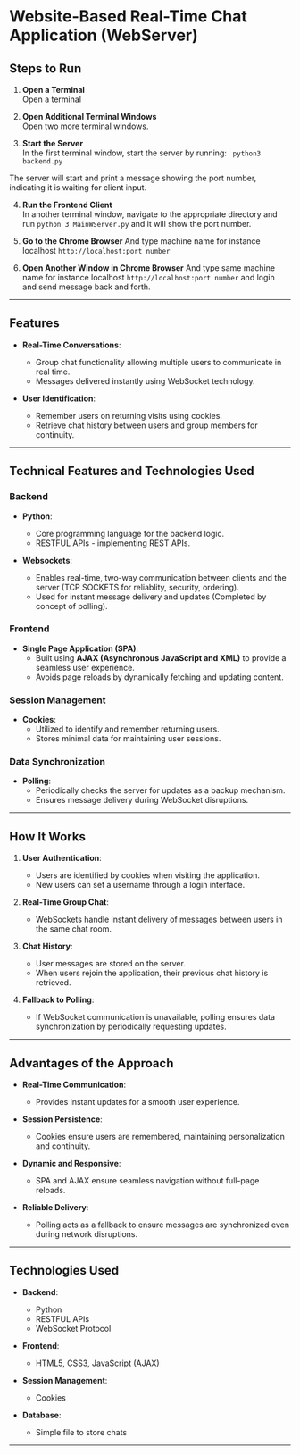 # Website-Based Real-Time Chat Application (WebServer)

## **Steps to Run**  

1. **Open a Terminal**  
   Open a terminal

2. **Open Additional Terminal Windows**  
   Open two more terminal windows.

3. **Start the Server**  
   In the first terminal window, start the server by running: ``` python3 backend.py```

The server will start and print a message showing the port number, indicating it is waiting for client input.

4. **Run the Frontend Client**  
In another terminal window, navigate to the appropriate directory and run `python 3 MainWServer.py` and it will show the port number. 


5. **Go to the Chrome Browser**
And type machine name for instance localhost `http://localhost:port number` 

6. **Open Another Window in Chrome Browser**
And type same machine name for instance localhost `http://localhost:port number`  and login and send message back and forth.

---

## **Features**
- **Real-Time Conversations**:
  - Group chat functionality allowing multiple users to communicate in real time.
  - Messages delivered instantly using WebSocket technology.

- **User Identification**:
  - Remember users on returning visits using cookies.
  - Retrieve chat history between users and group members for continuity.

---

## **Technical Features and Technologies Used**

### **Backend**
- **Python**:
  - Core programming language for the backend logic.
  - RESTFUL APIs -  implementing REST APIs.

- **Websockets**:
  - Enables real-time, two-way communication between clients and the server (TCP SOCKETS for reliablity, security, ordering).
  - Used for instant message delivery and updates (Completed by concept of polling).

### **Frontend**
- **Single Page Application (SPA)**:
  - Built using **AJAX (Asynchronous JavaScript and XML)** to provide a seamless user experience.
  - Avoids page reloads by dynamically fetching and updating content.

### **Session Management**
- **Cookies**:
  - Utilized to identify and remember returning users.
  - Stores minimal data for maintaining user sessions.

### **Data Synchronization**
- **Polling**:
  - Periodically checks the server for updates as a backup mechanism.
  - Ensures message delivery during WebSocket disruptions.

---

## **How It Works**

1. **User Authentication**:
   - Users are identified by cookies when visiting the application.
   - New users can set a username through a login interface.

2. **Real-Time Group Chat**:
   - WebSockets handle instant delivery of messages between users in the same chat room.

3. **Chat History**:
   - User messages are stored on the server.
   - When users rejoin the application, their previous chat history is retrieved.

4. **Fallback to Polling**:
   - If WebSocket communication is unavailable, polling ensures data synchronization by periodically requesting updates.

---

## **Advantages of the Approach**

- **Real-Time Communication**:
  - Provides instant updates for a smooth user experience.

- **Session Persistence**:
  - Cookies ensure users are remembered, maintaining personalization and continuity.

- **Dynamic and Responsive**:
  - SPA and AJAX ensure seamless navigation without full-page reloads.

- **Reliable Delivery**:
  - Polling acts as a fallback to ensure messages are synchronized even during network disruptions.

---

## **Technologies Used**
- **Backend**:
  - Python
  - RESTFUL APIs
  - WebSocket Protocol

- **Frontend**:
  - HTML5, CSS3, JavaScript (AJAX)

- **Session Management**:
  - Cookies

- **Database**:
  - Simple file to store chats

---


